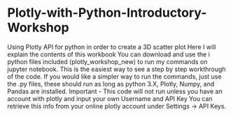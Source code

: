 # Plotly-with-Python-Introductory-Workshop
Using Plotly API for python in order to create a 3D scatter plot
Here I will explain the contents of this workbook
You can download and use the i python files included (plotly_workshop_new) to run my commands on 
jupyter notebook.  This is the easiest way to see a step by step workthrough of the code.
If you would like a simpler way to run the commands, just use the .py files, these should run as long as python 3.X, Plotly,
Numpy, and Pandas are installed.
Important - This code will not run unless you have an account with plotly and input your own Username and API Key
You can retrieve this info from your online plotly account under Settings -> API Keys.
